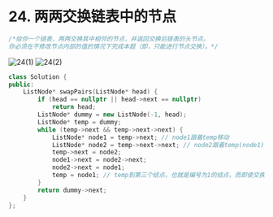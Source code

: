 # 24. 两两交换链表中的节点
```c++
/*给你一个链表，两两交换其中相邻的节点，并返回交换后链表的头节点。
你必须在不修改节点内部的值的情况下完成本题（即，只能进行节点交换）。*/
```
![24(1)](https://github.com/user-attachments/assets/87fcdaf1-1a06-4b03-af9e-8d5d9838e708)
![24(2)](https://github.com/user-attachments/assets/0b77aead-5e15-49c0-a5d6-23b9532a55f4)

```c++
class Solution {
public:
    ListNode* swapPairs(ListNode* head) {
        if (head == nullptr || head->next == nullptr)
            return head;
        ListNode* dummy = new ListNode(-1, head);
        ListNode* temp = dummy;
        while (temp->next && temp->next->next) {
            ListNode* node1 = temp->next; // node1跟着temp移动
            ListNode* node2 = temp->next->next; // node2跟着temp(node1)移动
            temp->next = node2;
            node1->next = node2->next;
            node2->next = node1;
            temp = node1; // temp到第三个结点，也就是编号为1的结点，而即使交换节点node1依然指向编号为1的结点
        }
        return dummy->next;
    }
};
```
